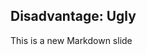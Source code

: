##  Disadvantage: Ugly

This is a new Markdown slide

<aside data-markdown class="notes">

</aside>
